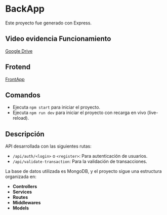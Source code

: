 # BackApp

Este proyecto fue generado con Express.

## Video evidencia Funcionamiento
[Google Drive](https://drive.google.com/file/d/1om_ywCxkZLaRXkIZa_kINP2G72GEZST5/view?usp=sharing)


## Frotend 
[FrontApp](https://github.com/xJo-Joex/FrontApp)

## Comandos

- Ejecuta `npm start` para iniciar el proyecto.
- Ejecuta `npm run dev` para iniciar el proyecto con recarga en vivo (live-reload).

## Descripción

API desarrollada con las siguientes rutas:

- `/api/auth/<login>` o `<register>`: Para autenticación de usuarios.
- `/api/validate-transaction`: Para la validación de transacciones.

La base de datos utilizada es MongoDB, y el proyecto sigue una estructura organizada en:

- **Controllers**
- **Services**
- **Routes**
- **Middlewares**
- **Models**

